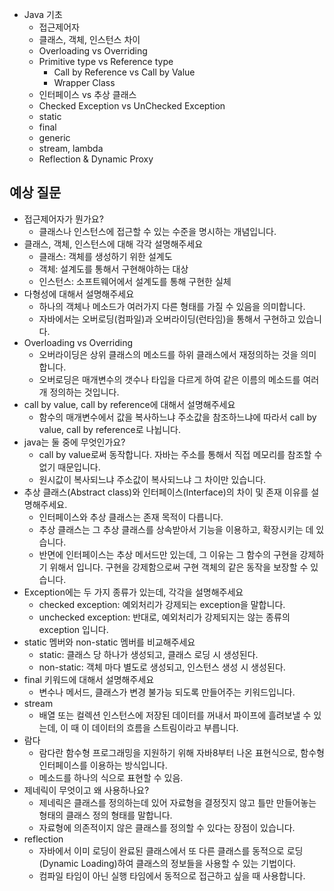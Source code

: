 - Java 기초
  - 접근제어자
  - 클래스, 객체, 인스턴스 차이
  - Overloading vs Overriding
  - Primitive type vs Reference type
      - Call by Reference vs Call by Value
      - Wrapper Class
  - 인터페이스 vs 추상 클래스
  - Checked Exception vs UnChecked Exception
  - static
  - final
  - generic
  - stream, lambda
  - Reflection & Dynamic Proxy

## 예상 질문
- 접근제어자가 뭔가요?
  - 클래스나 인스턴스에 접근할 수 있는 수준을 명시하는 개념입니다.
- 클래스, 객체, 인스턴스에 대해 각각 설명해주세요
  - 클래스: 객체를 생성하기 위한 설계도
  - 객체: 설계도를 통해서 구현해야하는 대상
  - 인스턴스: 소프트웨어에서 설계도를 통해 구현한 실체
- 다형성에 대해서 설명해주세요
  - 하나의 객체나 메소드가 여러가지 다른 형태를 가질 수 있음을 의미합니다.
  - 자바에서는 오버로딩(컴파일)과 오버라이딩(런타임)을 통해서 구현하고 있습니다.
- Overloading vs Overriding
  - 오버라이딩은 상위 클래스의 메소드를 하위 클래스에서 재정의하는 것을 의미합니다.
  - 오버로딩은 매개변수의 갯수나 타입을 다르게 하여 같은 이름의 메소드를 여러 개 정의하는 것입니다.
- call by value, call by reference에 대해서 설명해주세요
  - 함수의 매개변수에서 값을 복사하느냐 주소값을 참조하느냐에 따라서 call by value, call by reference로 나뉩니다.
- java는 둘 중에 무엇인가요?
  - call by value로써 동작합니다. 자바는 주소를 통해서 직접 메모리를 참조할 수 없기 때문입니다.
  - 원시값이 복사되느냐 주소값이 복사되느냐 그 차이만 있습니다.
- 추상 클래스(Abstract class)와 인터페이스(Interface)의 차이 및 존재 이유를 설명해주세요.
  - 인터페이스와 추상 클래스는 존재 목적이 다릅니다. 
  - 추상 클래스는 그 추상 클래스를 상속받아서 기능을 이용하고, 확장시키는 데 있습니다. 
  - 반면에 인터페이스는 추상 메서드만 있는데, 그 이유는 그 함수의 구현을 강제하기 위해서 입니다. 구현을 강제함으로써 구현 객체의 같은 동작을 보장할 수 있습니다.
- Exception에는 두 가지 종류가 있는데, 각각을 설명해주세요
  - checked exception: 예외처리가 강제되는 exception을 말합니다.
  - unchecked exception: 반대로, 예외처리가 강제되지는 않는 종류의 exception 입니다.
- static 멤버와 non-static 멤버를 비교해주세요
  - static: 클래스 당 하나가 생성되고, 클래스 로딩 시 생성된다.
  - non-static: 객체 마다 별도로 생성되고, 인스턴스 생성 시 생성된다.
- final 키워드에 대해서 설명해주세요
  - 변수나 메서드, 클래스가 변경 불가능 되도록 만들어주는 키워드입니다.
- stream
  - 배열 또는 컬렉션 인스턴스에 저장된 데이터를 꺼내서 파이프에 흘려보낼 수 있는데, 이 때 이 데이터의 흐름을 스트림이라고 부릅니다.
- 람다
  - 람다란 함수형 프로그래밍을 지원하기 위해 자바8부터 나온 표현식으로, 함수형 인터페이스를 이용하는 방식입니다.
  - 메소드를 하나의 식으로 표현할 수 있음.
- 제네릭이 무엇이고 왜 사용하나요?
  - 제네릭은 클래스를 정의하는데 있어 자료형을 결정짓지 않고 틀만 만들어놓는 형태의 클래스 정의 형태를 말합니다.
  - 자료형에 의존적이지 않은 클래스를 정의할 수 있다는 장점이 있습니다.
- reflection
  - 자바에서 이미 로딩이 완료된 클래스에서 또 다른 클래스를 동적으로 로딩(Dynamic Loading)하여 클래스의 정보들을 사용할 수 있는 기법이다.
  - 컴파일 타임이 아닌 실행 타임에서 동적으로 접근하고 싶을 때 사용합니다.
